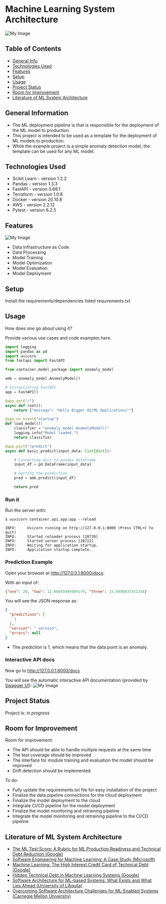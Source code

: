 # Machine Learning System Architecture
![My Image](./data/img/chart.png)

## Table of Contents
* [General Info](#general-information)
* [Technologies Used](#technologies-used)
* [Features](#features)
* [Setup](#setup)
* [Usage](#usage)
* [Project Status](#project-status)
* [Room for Improvement](#room-for-improvement)
* [Literature of ML System Architecture](#literature-of-ml-system-architecture)




## General Information
- The ML deployment pipeline is that is responsible for the deployment of the ML model to production.
- This project is intended to be used as a template for the deployment of ML models to production.
- While the example project is a simple anomaly detection model, the template can be used for any ML model.


## Technologies Used
- Scikit Learn - version 1.2.2
- Pandas - version 1.3.3
- FastAPI - version 0.68.1
- Terraform - version 1.0.8
- Docker - version 20.10.8
- AWS - version 2.2.12
- Pytest - version 6.2.5


## Features
![My Image](./data/img/ml.png)

- Data Infrastructure as Code
- Data Processing
- Model Training
- Model Optimization
- Model Evaluation
- Model Deployment


## Setup
Install the requirements/dependencies listed requirements.txt



## Usage
How does one go about using it?

Provide various use cases and code examples here.

````python
import logging
import pandas as pd
import uvicorn
from fastapi import FastAPI

from container.model_package import anomaly_model

amb = anomaly_model.AnomalyModel()

# Instantiating FastAPI
app = FastAPI()

@app.get("/")
async def root():
    return {"message": "Hello Bigger AI/ML Applications!"}

@app.on_event("startup")
def load_model():
    classifier = "anomaly_model.AnomalyModel()"
    logging.info("Model loaded.")
    return classifier

@app.post("/predict")
async def basic_predict(input_data: list[dict]):

    # Converting dict to pandas dataframe
    input_df = pd.DataFrame(input_data)

    # Getting the prediction
    pred = amb.predict(input_df)

    return pred
````

### Run it

Run the server with:

<div class="termy">

```console
$ uuvicorn container.api.app:app --reload

INFO:     Uvicorn running on http://127.0.0.1:8000 (Press CTRL+C to quit)
INFO:     Started reloader process [28720]
INFO:     Started server process [28722]
INFO:     Waiting for application startup.
INFO:     Application startup complete.
```

</div>


### Prediction Example
Open your browser at <a href="http://127.0.0.1:8000/docs" class="external-link" target="_blank">http://127.0.0.1:8000/docs.


With an input of:
```JSON
{"one": 20, "two": 12.66645094909174, "three": 15.8990837351338}
```

You will see the JSON response as:
```json
{
  "predictions": [
    1
  ],
  "version": "_version",
  "errors": null
}
```
- The prediction is 1, which means that the data point is an anomaly.


### Interactive API docs

Now go to <a href="http://127.0.0.1:8000/docs" class="external-link" target="_blank">http://127.0.0.1:8000/docs

You will see the automatic interactive API documentation (provided by <a href="https://github.com/swagger-api/swagger-ui" class="external-link" target="_blank">Swagger UI</a>):
![My Image](./data/img/fastapi.png)

## Project Status
Project is: _in progress_


## Room for Improvement
Room for improvement:
- The API should be able to handle multiple requests at the same time
- The test coverage should be improved
- The interface for module training and evaluation the model should be improved
- Drift detection should be implemented

To do:
- Fully update the requirements.txt file for easy installation of the project
- Finalize the data pipeline connections for the cloud deployment
- Finalize the model deployment to the cloud
- Integrate CI/CD pipeline for the model deployment
- Finalize the model monitoring and retraining pipeline
- Integrate the model monitoring and retraining pipeline to the CI/CD pipeline

## Literature of ML System Architecture
* [The ML Test Score: A Rubric for ML Production Readiness and Technical Debt Reduction (Google)](https://static.googleusercontent.com/media/research.google.com/en//pubs/archive/aad9f93b86b7addfea4c419b9100c6cdd26cacea.pdf)
* [Software Engineering for Machine Learning: A Case Study (Microsoft)](https://www.microsoft.com/en-us/research/publication/software-engineering-for-machine-learning-a-case-study/)
* [Machine Learning: The High Interest Credit Card of Technical Debt (Google)](https://static.googleusercontent.com/media/research.google.com/en//pubs/archive/43146.pdf)
* [Hidden Technical Debt in Machine Learning Systems (Google)](https://papers.nips.cc/paper/5656-hidden-technical-debt-in-machine-learning-systems.pdf)
* [Software Architecture for ML-based Systems: What Exists and What Lies Ahead (University of L’Aquila)](https://arxiv.org/pdf/2103.07950.pdf)
* [Overcoming Software Architecture Challenges for ML-Enabled Systems (Carnegie Mellon University)](https://apps.dtic.mil/sti/pdfs/AD1150241.pdf)
